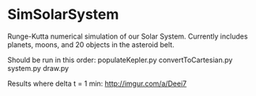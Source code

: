 # SimSolarSystem

Runge-Kutta numerical simulation of our Solar System.
Currently includes planets, moons, and 20 objects in the asteroid belt.

Should be run in this order:
  populateKepler.py
  convertToCartesian.py
  system.py
  draw.py

Results where delta t = 1 min: http://imgur.com/a/Deei7
